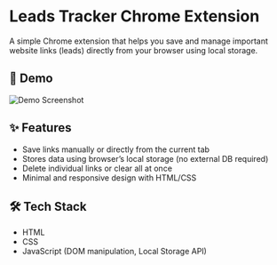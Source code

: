 # Leads Tracker Chrome Extension  

A simple Chrome extension that helps you save and manage important website links (leads) directly from your browser using local storage.  

## 🚀 Demo  
![Demo Screenshot](screenshot.png)  

## ✨ Features  
- Save links manually or directly from the current tab  
- Stores data using browser’s local storage (no external DB required)  
- Delete individual links or clear all at once  
- Minimal and responsive design with HTML/CSS

## 🛠 Tech Stack  
- HTML  
- CSS  
- JavaScript (DOM manipulation, Local Storage API)  

